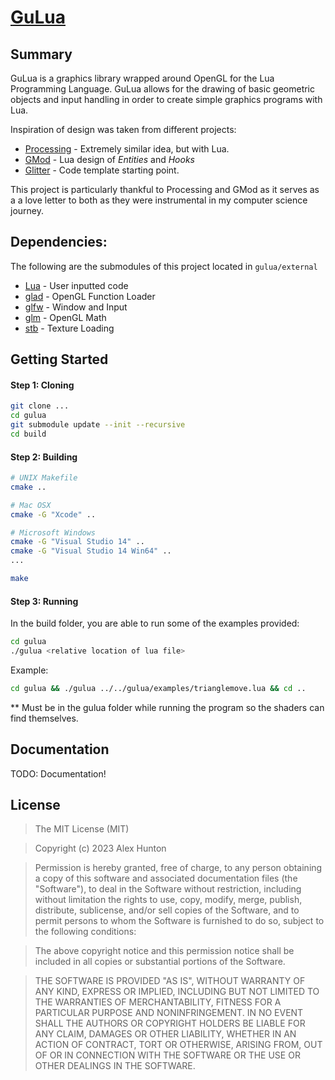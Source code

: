# [GuLua](https://github.com/AlexHunton2/gulua)

## Summary
GuLua is a graphics library wrapped around OpenGL for the Lua Programming Language. GuLua allows for the drawing of basic geometric objects and input handling in order to create simple graphics programs with Lua.

Inspiration of design was taken from different projects:
* [Processing](https://processingfoundation.org) - Extremely similar idea, but with Lua.
* [GMod](https://wiki.facepunch.com/gmod/) - Lua design of *Entities* and *Hooks*
* [Glitter](https://github.com/Polytonic/Glitter) - Code template starting point.

This project is particularly thankful to Processing and GMod as it serves as a a love letter to both as they were instrumental in my computer science journey.

## Dependencies:
The following are the submodules of this project located in `gulua/external`
* [Lua](https://www.lua.org) - User inputted code
* [glad](https://github.com/Dav1dde/glad) - OpenGL Function Loader
* [glfw](https://github.com/glfw/glfw) - Window and Input
* [glm](https://github.com/g-truc/glm) - OpenGL Math
* [stb](https://github.com/nothings/stb) - Texture Loading

## Getting Started

#### Step 1: Cloning
```bash
git clone ...
cd gulua
git submodule update --init --recursive
cd build
```

#### Step 2: Building
```bash
# UNIX Makefile
cmake ..

# Mac OSX
cmake -G "Xcode" ..

# Microsoft Windows
cmake -G "Visual Studio 14" ..
cmake -G "Visual Studio 14 Win64" ..
...
```

```bash
make
```

#### Step 3: Running
In the build folder, you are able to run some of the examples provided:

```bash
cd gulua
./gulua <relative location of lua file> 
```
Example:
```bash
cd gulua && ./gulua ../../gulua/examples/trianglemove.lua && cd ..  
```
** Must be in the gulua folder while running the program so the shaders can find themselves.

## Documentation

TODO: Documentation!

## License
>The MIT License (MIT)

>Copyright (c) 2023 Alex Hunton

>Permission is hereby granted, free of charge, to any person obtaining a copy of this software and associated documentation files (the "Software"), to deal in the Software without restriction, including without limitation the rights to use, copy, modify, merge, publish, distribute, sublicense, and/or sell copies of the Software, and to permit persons to whom the Software is furnished to do so, subject to the following conditions:

>The above copyright notice and this permission notice shall be included in all copies or substantial portions of the Software.

>THE SOFTWARE IS PROVIDED "AS IS", WITHOUT WARRANTY OF ANY KIND, EXPRESS OR IMPLIED, INCLUDING BUT NOT LIMITED TO THE WARRANTIES OF MERCHANTABILITY, FITNESS FOR A PARTICULAR PURPOSE AND NONINFRINGEMENT. IN NO EVENT SHALL THE AUTHORS OR COPYRIGHT HOLDERS BE LIABLE FOR ANY CLAIM, DAMAGES OR OTHER LIABILITY, WHETHER IN AN ACTION OF CONTRACT, TORT OR OTHERWISE, ARISING FROM, OUT OF OR IN CONNECTION WITH THE SOFTWARE OR THE USE OR OTHER DEALINGS IN THE SOFTWARE.